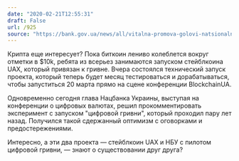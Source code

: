 ```yaml
---
date: "2020-02-21T12:55:31"
draft: False
url: /925
source: "https://bank.gov.ua/news/all/vitalna-promova-golovi-natsionalnogo-banku-yakova-smoliya-na-mijnarodniy-konferentsiyi-tsifrovi-valyuti-tsentralnih-bankiv-novi-mojlivosti-dlya-platejiv"
---
```


Крипта еще интересует? Пока биткоин лениво колеблется вокруг отметки в $10k, ребята из  всерьез занимаются запуском стейблкоина UAX, который привязан к гривне. Вчера состоялся технический запуск проекта, который теперь будет месяц тестироваться и дорабатываться, чтобы запуститься 20 марта прямо на сцене конференции BlockchainUA. 

Одновременно сегодня глава Нацбанка Украины, выступая на конференции о цифровых валютах, решил прокомментировать эксперимент с запуском "цифровой гривни", который проходил пару лет назад. Получился такой сдержанный оптимизм с оговорками и предостережениями.

Интересно, а эти два проекта — стейблкоин UAX и НБУ с пилотом цифровой гривни, — знают о существовании друг друга?
